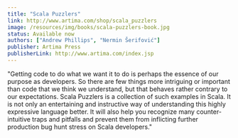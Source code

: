 ```yaml
---
title: "Scala Puzzlers"
link: http://www.artima.com/shop/scala_puzzlers
image: /resources/img/books/scala-puzzlers-book.jpg
status: Available now
authors: ["Andrew Phillips", "Nermin Šerifović"]
publisher: Artima Press
publisherLink: http://www.artima.com/index.jsp
---
```


"Getting code to do what we want it to do is perhaps the essence of our purpose as developers. So there are few things more intriguing or important than code that we think we understand, but that behaves rather contrary to our expectations. Scala Puzzlers is a collection of such examples in Scala. It is not only an entertaining and instructive way of understanding this highly expressive language better. It will also help you recognize many counter-intuitive traps and pitfalls and prevent them from inflicting further production bug hunt stress on Scala developers."
